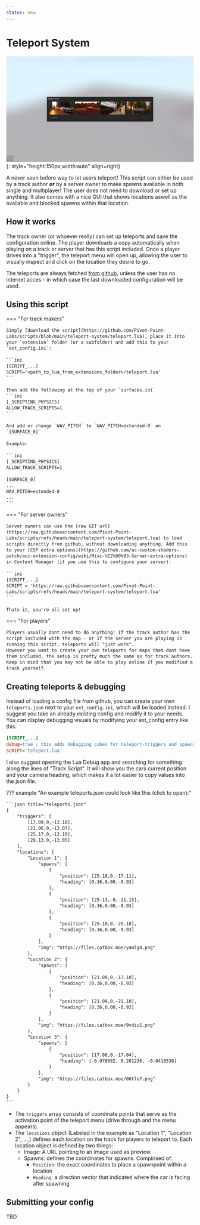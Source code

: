 ```yaml
---
status: new
---
```


# Teleport System

![Teleport Menu](../assets/tpmenu.png){: style="height:150px;width:auto" align=right}

A never seen before way to let users teleport! This script can either be used by a track author **or** by a server owner to make spawns available in both single and multiplayer! The user does not need to download or set up anything. It also comes with a nice GUI that shows locations aswell as the available and blocked spawns within that location.


## How it works

The track owner (or whoever really) can set up teleports and save the configuration online. The player downloads a copy automatically when playing on a track or server that has this script included. Once a player drives into a "trigger", the teleport menu will open up, allowing the user to visually inspect and click on the location they desire to go.

The teleports are always fetched [from github](https://github.com/Pivot-Point-Labs/script-configs/tree/main), unless the user has no internet acces - in which case the last downloaded configuration will be used.


## Using this script

=== "For track makers"

    Simply [download the script](https://github.com/Pivot-Point-Labs/scripts/blob/main/teleport-system/teleport.lua), place it into your `extension` folder (or a subfolder) and add this to your `ext_config.ini`:

    ```ini
    [SCRIPT_...]
    SCRIPT='<path_to_lua_from_extensions_folder>/teleport.lua'
    ```

    Then add the following at the top of your `surfaces.ini`
    ```ini
    [_SCRIPTING_PHYSICS]
    ALLOW_TRACK_SCRIPTS=1
    ```

    And add or change `WAV_PITCH` to `WAV_PITCH=extended-0` on `[SURFACE_0]`

    Example:

    ```ini
    [_SCRIPTING_PHYSICS]
    ALLOW_TRACK_SCRIPTS=1

    [SURFACE_0]
    ...
    WAV_PITCH=extended-0
    ...
    ```

=== "For server owners"

    Server owners can use the [raw GIT url](https://raw.githubusercontent.com/Pivot-Point-Labs/scripts/refs/heads/main/teleport-system/teleport.lua) to load scripts directly from github, without downloading anything. Add this to your [CSP extra options](https://github.com/ac-custom-shaders-patch/acc-extension-config/wiki/Misc-%E2%80%93-Server-extra-options) in Content Manager (if you use this to configure your server):

    ```ini
    [SCRIPT_...]
    SCRIPT = 'https://raw.githubusercontent.com/Pivot-Point-Labs/scripts/refs/heads/main/teleport-system/teleport.lua'
    ```

    Thats it, you're all set up!

=== "For players"

    Players usually dont need to do anything! If the track author has the script included with the map - or if the server you are playing is running this script, teleports will "just work".
    However you want to create your own teleports for maps that dont have them included, the setup is pretty much the same as for track authors. Keep in mind that you may not be able to play online if you modified a track yourself.

    

## Creating teleports & debugging

Instead of loading a config file from github, you can create your own `teleports.json` next to your `ext_config.ini`, which will be loaded instead. I suggest you take an already existing config and modify it to your needs. You can display debugging visuals by modifying your ext_config entry like this:

```ini
[SCRIPT_...]
debug=true ; this adds debugging cubes for teleport-triggers and spawns
SCRIPT='teleport.lua'
```

I also suggest opening the Lua Debug app and searching for something along the lines of "Track Script". It will show you the cars current position and your camera heading, which makes it a lot easier to copy values into the json file.

??? example "An example teleports.json could look like this (click to open):"

    ```json title="teleports.json"
    {
        "triggers": [
            [17.09,0,-13.10],
            [21.06,0,-13.07],
            [25.17,0,-13.10],
            [29.13,0,-13.05]
        ],
        "locations": {
            "Location 1": {
                "spawns": [
                    {
                        "position": [25.18,0,-17.11],
                        "heading": [0.36,0.00,-0.93]
                    },
                    {
                        "position": [25.13,-0,-21.15],
                        "heading": [0.36,0.00,-0.93]
                    },
                    {
                        "position": [25.10,0,-25.18],
                        "heading": [0.36,0.00,-0.93]
                    }
                ],
                "img": "https://files.catbox.moe/y4mlg8.png"
            },
            "Location 2": {
                "spawns": [
                    {
                        "position": [21.09,0,-17.10],
                        "heading": [0.36,0.00,-0.93]
                    },
                    {
                        "position": [21.09,0,-21.10],
                        "heading": [0.36,0.00,-0.93]
                    }
                ],
                "img": "https://files.catbox.moe/9vdiu1.png"
            },
            "Location 3": {
                "spawns": [
                    {
                        "position": [17.06,0,-17.04],
                        "heading": [-0.978682, 0.201236, -0.0410538]
                    }
                ],
                "img": "https://files.catbox.moe/00tlo7.png"
            }
        }
    }
    ```

- The `triggers` array consists of coordinate points that serve as the activation point of the teleport menu (drive through and the menu appears).
- The `locations` object (Labeled in the example as "Location 1", "Location 2", ...,) defines each location on the track for players to teleport to. Each location object is defined by two things:
    - Image: A URL pointing to an image used as preview.
    - Spawns:  defines the coordinates for spawns. Compirised of:
        - `Position`: the exact coordinates to place a spawnpoint within a location
        - `Heading`: a direction vector that indicated where the car is facing after spawning
    

## Submitting your config

TBD